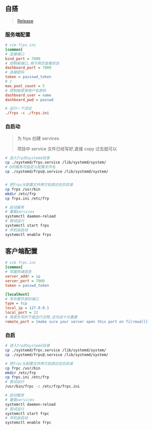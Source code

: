 <!--
title: 内网穿透
sort:
-->

## 自搭

> [Release](https://github.com/fatedier/frp/releases)

### 服务端配置

```ini
# vim frps.ini
[common]
# 连接端口
bind_port = 7000
# 控制板端口,用于网页查看状态
dashboard_port = 7800
# 连接密码
token = passswd_token
# z
max_pool_count = 5
# 控制板登录用户名密码
dashboard_user = name
dashboard_pwd = passwd

# 运行一下试试
./frps -c ./frps.ini
```

### 自启动

> 为 frps 创建 services
>
> 项目中 service 文件已经写好,直接 copy 过去就可以

```bash
# 进入frp的systemd目录
cp ./systemd/frps.service /lib/systemd/system/
# @的服务可自定义配置文件名
cp ./systemd/frps@.service /lib/systemd/system/


# 把frps与配置文件拷贝到其应在的目录
cp frps /usr/bin
mkdir /etc/frp
cp frps.ini /etc/frp

# 启动服务
# 重载services
systemctl daemon-reload
# 尝试运行
systemctl start frps
# 开机自启动
systemctl enable frps
```

## 客户端配置

```ini
# vim frpc.ini
[common]
# 写服务端信息
server_addr = ip
server_port = 7000
token = passwd_token

[localhost]
# 写你要开放的端口
type = tcp
local_ip = 127.0.0.1
local_port = 22
# 用英文写的下面这行注释,这句话十分重要
remote_port = [make sure your server open this port on filrewall]
```

### 自启

```bash
# 进入frp的systemd目录
cp ./systemd/frpc.service /lib/systemd/system/
cp ./systemd/frpc@.service /lib/systemd/system/

# 把frpc与配置文件拷贝到其应在的目录
cp frpc /usr/bin
mkdir /etc/frp
cp frpc.ini /etc/frp
# 尝试运行
/usr/bin/frpc -c /etc/frp/frpc.ini

# 启动服务
# 重载services
systemctl daemon-reload
# 尝试运行
systemctl start frpc
# 开机自启动
systemctl enable frpc
```
